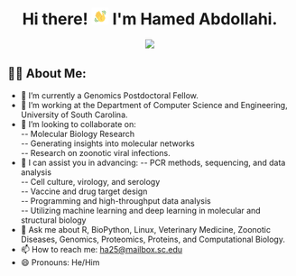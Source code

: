 <h1 align="center">Hi there! <img src="wave.gif" width="30px"> I'm Hamed Abdollahi.</h1>
<p align="center"><a href="#"><img width="60%" height="auto" src="EF-G,_mRNA,_and_tRNAs_in_POST_state_PDB_4W29.gif" height="175px"/></a></p>

## 🙋‍♂️ About Me:<br>
- 🔭 I’m currently a Genomics Postdoctoral Fellow.<br>
- 🌱 I’m working at the Department of Computer Science and Engineering, University of South Carolina.<br>
- 🤝 I’m looking to collaborate on:<br> 
  -- Molecular Biology Research<br>
  -- Generating insights into molecular networks<br>
  -- Research on zoonotic viral infections.<br>
- 🤔 I can assist you in advancing:
  -- PCR methods, sequencing, and data analysis<br>
  -- Cell culture, virology, and serology<br>
  -- Vaccine and drug target design<br>
  -- Programming and high-throughput data analysis<br>
  -- Utilizing machine learning and deep learning in molecular and structural biology<br>
- 💬 Ask me about R, BioPython, Linux, Veterinary Medicine, Zoonotic Diseases, Genomics, Proteomics, Proteins, and Computational Biology.<br>
- 📫 How to reach me: <a href="mailto:ha25@mailbox.sc.edu">ha25@mailbox.sc.edu</a><br>
- 😄 Pronouns: He/Him
